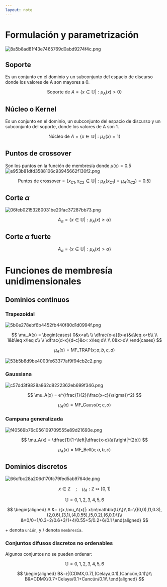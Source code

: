 ```yaml
---
layout: note
---
```


# Formulación y parametrización
![8a5b8ad81f43e7465769d0abd9274f4c.png](../../img/560a0bab5d104fd89206d522c95b1e10.png)
## Soporte
Es un conjunto en el dominio y un subconjunto del espacio de discurso donde los valores de A son mayores a 0.

$$
\text{Soporte de }A = \left\{x\in\mathbb{U}|: \mu_A(x) > 0\right\}
$$

## Núcleo o Kernel
Es un conjunto en el dominio, un subconjunto del espacio de discurso y un subconjunto del soporte, donde los valores de A son 1.

$$
\text{Núcleo de }A = \left\{x\in\mathbb{U}|: \mu_A(x) = 1\right\}
$$

## Puntos de crossover
Son los puntos en la función de membresía donde $\mu(x) = 0.5$
![e953b81dfd3588106c93945662f130f2.png](../../img/0cd7ececa2a6489aa97018a472eb4289.png)

$$
\text{Puntos de crossover} = \left\{x_{C1},x_{C2}\in\mathbb{U}|: \mu_A(x_{C1}) = \mu_A(x_{C2}) = 0.5\right\}
$$

## Corte $\alpha$
![06feb02153280031be20fac37287bb73.png](../../img/8d0d78662afe42b1aee1e297ab6ad636.png)

$$
A_\alpha = \left\{x\in\mathbb{U}|: \mu_A(x) \geq \alpha \right\}
$$

## Corte $\alpha$ fuerte

$$
A_\alpha = \left\{x\in\mathbb{U}|: \mu_A(x) > \alpha \right\}
$$

# Funciones de membresía unidimensionales
## Dominios continuos
### Trapezoidal
![5b0e278ebf6b4452fb440f80d1d0994f.png](../../img/421ea7fc13ae48e381eb9e178ba2f5c1.png)

$$
\mu_A(x) = \begin{cases}
0&x<a\\
\\
\dfrac{x-a}{b-a}&a\leq x<b\\
\\
1&b\leq x\leq c\\
\\
\dfrac{d-x}{d-c}&c< x\leq d\\
\\
0&x>d\\
\end{cases}
$$

$$
\mu_A(x) = \text{MF\_TRAP}(x;a,b,c,d)
$$

![53b5b8d9be4003fe63377af9f94cb2c2.png](../../img/ff78085b72114a879ccac0c0be5eee55.png)
### Gaussiana
![c57dd3f9828a862d8222362eb699f346.png](../../img/5cb26b6a3a1c4a77a2aa0f8f36acfc94.png)

$$
\mu_A(x) = e^{\frac{1}{2}(\frac{x-c}{\sigma})^2}
$$

$$
\mu_A(x) = \text{MF\_Gauss}(x;c,\sigma)
$$

### Campana generalizada
![f40569b76c056109709555e89d21693e.png](../../img/d6397f9a920248a494d2fd27bc486659.png)

$$
\mu_A(x) = \dfrac{1}{1+\left|\dfrac{x-c}{a}\right|^{2b}}
$$

$$
\mu_A(x) = \text{MF\_Bell}(x;a,b,c)
$$


## Dominios discretos
![66cfbc28a206d170fc79fed5ab9764de.png](../../img/4c6da389b01c4513aa7aab8aaad04887.png)

$$
x\in\mathbb{Z}\quad;\quad\mu_A: \mathbb{Z} \mapsto[0,1]
$$

$$
\mathbb{U} = {0,1,2,3,4,5,6}
$$

$$
\begin{aligned}
A &= \{x,\mu_A(x)|: x\in\mathbb{U}\}\\
&=\{(0,0),(1,0.3),(2,0.6),(3,1),(4,0.55),(5,0.2),(6,0.1)\}\\
&=0/0+1/0.3+2/0.6+3/1+4/0.55+5/0.2+6/0.1
\end{aligned}
$$


$+$ denota `unión`, y $/$ denota `membresía`.

### Conjuntos difusos discretos no ordenables
Algunos conjuntos no se pueden ordenar:

$$
\mathbb{U} = {0,1,2,3,4,5,6}
$$

$$
\begin{aligned}
B&=\{(CDMX,0.7),(Celaya,0.1),(Cancún,0.1)\}\\
B&=CDMX/0.7+Celaya/0.1+Cancún/0.1\\
\end{aligned}
$$
